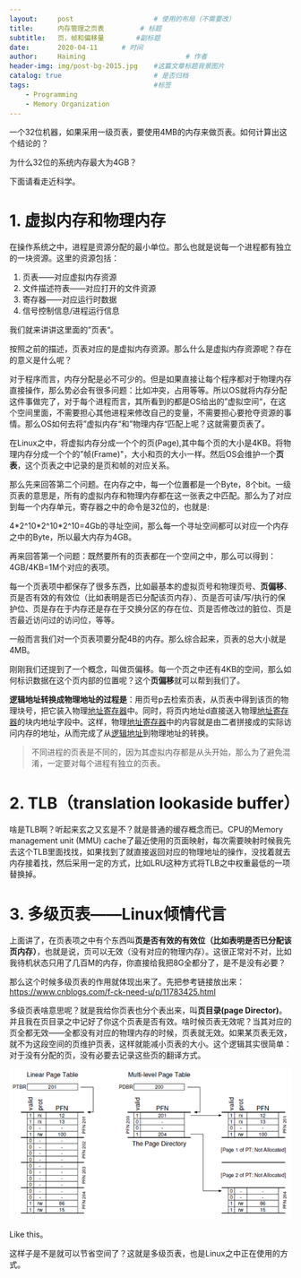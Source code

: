```yaml
---
layout:     post   				    # 使用的布局（不需要改）
title:      内存管理之页表  		# 标题 
subtitle:   页，帧和偏移量        #副标题
date:       2020-04-11		# 时间
author:     Haiming 						# 作者
header-img: img/post-bg-2015.jpg 	#这篇文章标题背景图片
catalog: true 						# 是否归档
tags:								#标签
    - Programming
    - Memory Organization
---
```


一个32位机器，如果采用一级页表，要使用4MB的内存来做页表。如何计算出这个结论的？

为什么32位的系统内存最大为4GB？

下面请看走近科学。

# 1. 虚拟内存和物理内存

在操作系统之中，进程是资源分配的最小单位。那么也就是说每一个进程都有独立的一块资源。这里的资源包括：

1. 页表——对应虚拟内存资源
2. 文件描述符表——对应打开的文件资源
3. 寄存器——对应运行时数据
4. 信号控制信息/进程运行信息

我们就来讲讲这里面的”页表“。

按照之前的描述，页表对应的是虚拟内存资源。那么什么是虚拟内存资源呢？存在的意义是什么呢？

对于程序而言，内存分配是必不可少的。但是如果直接让每个程序都对于物理内存直接操作，那么势必会有很多问题：比如冲突，占用等等。所以OS就将内存分配这件事做完了，对于每个进程而言，其所看到的都是OS给出的”虚拟空间“，在这个空间里面，不需要担心其他进程来修改自己的变量，不需要担心要抢夺资源的事情。那么OS如何去将”虚拟内存“和”物理内存“匹配上呢？这就需要页表了。

在Linux之中，将虚拟内存分成一个个的页(Page),其中每个页的大小是4KB。将物理内存分成一个个的”帧(Frame)"，大小和页的大小一样。然后OS会维护一个**页表**，这个页表之中记录的是页和帧的对应关系。

那么先来回答第二个问题。在内存之中，每一个位置都是一个Byte，8个bit。一级页表的意思是，所有的虚拟内存和物理内存都在这一张表之中匹配。那么为了对应到每一个内存单元，寄存器之中的命令是32位的，也就是:

4*2^10\*2^10\*2^10=4Gb的寻址空间，那么每一个寻址空间都可以对应一个内存之中的Byte，所以最大内存为4GB。

再来回答第一个问题：既然要所有的页表都在一个空间之中，那么可以得到：4GB/4KB=1M个对应的表项。

每一个页表项中都保存了很多东西，比如最基本的虚拟页号和物理页号、**页偏移**、页是否有效的有效位（比如表明是否已分配该页内存）、页是否可读/写/执行的保护位、页是存在于内存还是存在于交换分区的存在位、页是否修改过的脏位、页是否最近访问过的访问位，等等。

一般而言我们对一个页表项要分配4B的内存。那么综合起来，页表的总大小就是4MB。

刚刚我们还提到了一个概念，叫做页偏移。每一个页之中还有4KB的空间，那么如何标识数据在这个页内部的位置呢？这个**页偏移**就可以帮到我们了。

**逻辑地址转换成物理地址的过程是**：用页号p去检索页表，从页表中得到该页的物理块号，把它装入物理[地址寄存器](https://baike.baidu.com/item/地址寄存器)中。同时，将页内地址d直接送入物理[地址寄存器](https://baike.baidu.com/item/地址寄存器)的块内地址字段中。这样，物理[地址寄存器](https://baike.baidu.com/item/地址寄存器)中的内容就是由二者拼接成的实际访问内存的地址，从而完成了从[逻辑地址](https://baike.baidu.com/item/逻辑地址)到物理地址的转换。

>  不同进程的页表是不同的，因为其虚拟内存都是从头开始，那么为了避免混淆，一定要对每个进程有独立的页表。

# 2. TLB（translation lookaside buffer）

啥是TLB啊？听起来玄之又玄是不？就是普通的缓存概念而已。CPU的Memory management unit (MMU) cache了最近使用的页面映射，每次需要映射时候我先去这个TLB里面找找，如果找到了就直接返回对应的物理地址的操作，没找着就去内存接着找，然后采用一定的方式，比如LRU这种方式将TLB之中权重最低的一项替换掉。

# 3. 多级页表——Linux倾情代言

上面讲了，在页表项之中有个东西叫**页是否有效的有效位（比如表明是否已分配该页内存）**，也就是说，页可以无效（没有对应的物理内存）。这很正常对不对，比如我待机状态只用了几百M的内存，你直接给我把8G全都分了，是不是没有必要？

那么这个时候多级页表的作用就体现出来了。先把参考链接放出来：https://www.cnblogs.com/f-ck-need-u/p/11783425.html

多级页表啥意思呢？就是我给你页表也分个表出来，叫**页目录(page Director)**。并且我在页目录之中记好了你这个页表是否有效。啥时候页表无效呢？当其对应的页全都无效——全都没有对应的物理内存的时候，页表就无效。如果某页表无效，就不为这段空间的页维护页表，这样就能减小页表的大小。这个逻辑其实很简单：对于没有分配的页，没有必要去记录这些页的翻译方式。

![img](/img/733013-20191102180929507-1206157985.png)

Like this。

这样子是不是就可以节省空间了？这就是多级页表，也是Linux之中正在使用的方式。